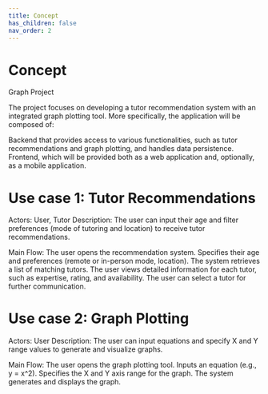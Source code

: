 ```yaml
---
title: Concept
has_children: false
nav_order: 2
---
```


# Concept

Graph Project

The project focuses on developing a tutor recommendation system with an integrated graph plotting tool. More specifically, the application will be composed of:

Backend that provides access to various functionalities, such as tutor recommendations and graph plotting, and handles data persistence.
Frontend, which will be provided both as a web application and, optionally, as a mobile application.

# Use case 1: Tutor Recommendations

Actors: User, Tutor
Description: The user can input their age and filter preferences (mode of tutoring and location) to receive tutor recommendations.

Main Flow:
The user opens the recommendation system.
Specifies their age and preferences (remote or in-person mode, location).
The system retrieves a list of matching tutors.
The user views detailed information for each tutor, such as expertise, rating, and availability.
The user can select a tutor for further communication.

# Use case 2: Graph Plotting

Actors: User
Description: The user can input equations and specify X and Y range values to generate and visualize graphs.

Main Flow:
The user opens the graph plotting tool.
Inputs an equation (e.g., y = x^2).
Specifies the X and Y axis range for the graph.
The system generates and displays the graph.
